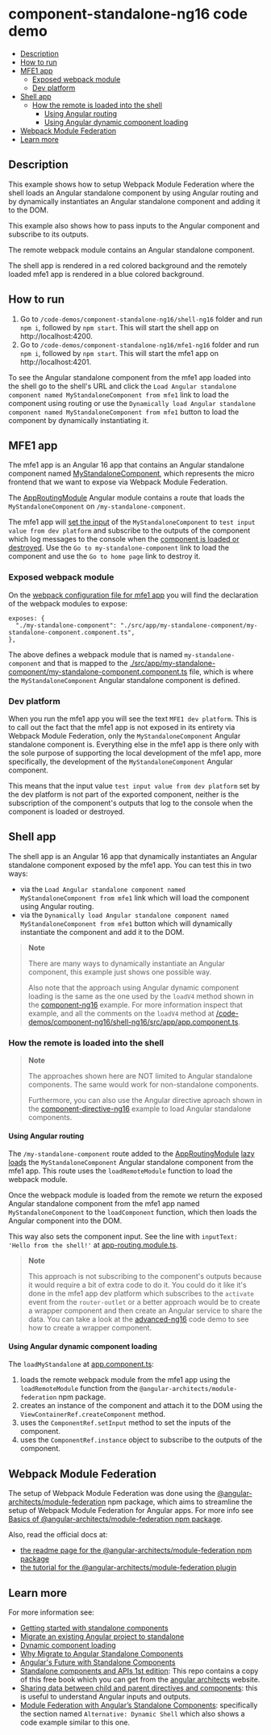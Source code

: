 # component-standalone-ng16 code demo

- [Description](#description)
- [How to run](#how-to-run)
- [MFE1 app](#mfe1-app)
  - [Exposed webpack module](#exposed-webpack-module)
  - [Dev platform](#dev-platform)
- [Shell app](#shell-app)
  - [How the remote is loaded into the shell](#how-the-remote-is-loaded-into-the-shell)
    - [Using Angular routing](#using-angular-routing)
    - [Using Angular dynamic component loading](#using-angular-dynamic-component-loading)
- [Webpack Module Federation](#webpack-module-federation)
- [Learn more](#learn-more)

## Description

This example shows how to setup Webpack Module Federation where the shell loads an Angular standalone component by using Angular routing and by dynamically instantiates an Angular standalone component and adding it to the DOM.

This example also shows how to pass inputs to the Angular component and subscribe to its outputs.

The remote webpack module contains an Angular standalone component.

The shell app is rendered in a red colored background and the remotely loaded mfe1 app is rendered in a blue colored background.

## How to run

1) Go to `/code-demos/component-standalone-ng16/shell-ng16` folder and run `npm i`, followed by `npm start`. This will start the shell app on http://localhost:4200.
2) Go to `/code-demos/component-standalone-ng16/mfe1-ng16` folder and run `npm i`, followed by `npm start`. This will start the mfe1 app on http://localhost:4201.

To see the Angular standalone component from the mfe1 app loaded into the shell go to the shell's URL and click the `Load Angular standalone component named MyStandaloneComponent from mfe1` link to load the component using routing or use the `Dynamically load Angular standalone component named MyStandaloneComponent from mfe1` button to load the component by dynamically instantiating it.

## MFE1 app

The mfe1 app is an Angular 16 app that contains an Angular standalone component named [MyStandaloneComponent](/code-demos/component-standalone-ng16/mfe1-ng16/src/app/my-standalone-component/my-standalone-component.component.ts), which represents the micro frontend that we want to expose via Webpack Module Federation.

The [AppRoutingModule](/code-demos/component-standalone-ng16/mfe1-ng16/src/app/app-routing.module.ts) Angular module contains a route that loads the `MyStandaloneComponent` on `/my-standalone-component`. 

The mfe1 app will [set the input](/code-demos/component-standalone-ng16/mfe1-ng16/src/app/app-routing.module.ts) of the `MyStandaloneComponent` to `test input value from dev platform` and subscribe to the outputs of the component which log messages to the console when the [component is loaded or destroyed](/code-demos/component-standalone-ng16/mfe1-ng16/src/app/app.component.ts). Use the `Go to my-standalone-component` link to load the component and use the `Go to home page` link to destroy it.

### Exposed webpack module

On the [webpack configuration file for mfe1 app](/code-demos/component-standalone-ng16//mfe1-ng16/webpack.config.js) you will find the declaration of the webpack modules to expose:

```
exposes: {
  "./my-standalone-component": "./src/app/my-standalone-component/my-standalone-component.component.ts",
},
```

The above defines a webpack module that is named `my-standalone-component` and that is mapped to the [./src/app/my-standalone-component/my-standalone-component.component.ts](/code-demos/component-standalone-ng16/mfe1-ng16/src/app/my-standalone-component/my-standalone-component.component.ts) file, which is where the `MyStandaloneComponent` Angular standalone component is defined. 

### Dev platform

When you run the mfe1 app you will see the text `MFE1 dev platform`. This is to call out the fact that the mfe1 app is not exposed in its entirety via Webpack Module Federation, only the `MyStandaloneComponent` Angular standalone component is. Everything else in the mfe1 app is there only with the sole purpose of supporting the local development of the mfe1 app, more specifically, the development of the `MyStandaloneComponent` Angular component.

This means that the input value `test input value from dev platform` set by the dev platform is not part of the exported component, neither is the subscription of the component's outputs that log to the console when the component is loaded or destroyed.

## Shell app

The shell app is an Angular 16 app that dynamically instantiates an Angular standalone component exposed by the mfe1 app. You can test this in two ways:

- via the `Load Angular standalone component named MyStandaloneComponent from mfe1` link which will load the component using Angular routing.
- via the `Dynamically load Angular standalone component named MyStandaloneComponent from mfe1` button which will dynamically instantiate the component and add it to the DOM.

> **Note**
>
> There are many ways to dynamically instantiate an Angular component, this example just shows one possible way. 
> 
> Also note that the approach using Angular dynamic component loading is the same as the one used by the `loadV4` method shown in the [component-ng16](../component-ng16/README.md) example. For more information inspect that example, and all the comments on the `loadV4` method at [/code-demos/component-ng16/shell-ng16/src/app/app.component.ts](../component-ng16/shell-ng16/src/app/app.component.ts).
> 

### How the remote is loaded into the shell

> **Note**
>
> The approaches shown here are NOT limited to Angular standalone components. The same would work for non-standalone components.
>
> Furthermore, you can also use the Angular directive aproach shown in the [component-directive-ng16](../component-directive-ng16/README.md) example to load Angular standalone components.
>

#### Using Angular routing

The `/my-standalone-component` route added to the [AppRoutingModule](/code-demos/component-standalone-ng16/shell-ng16/src/app/app-routing.module.ts) [lazy loads](https://angular.io/guide/lazy-loading-ngmodules) the `MyStandaloneComponent` Angular standalone component from the mfe1 app. This route uses the `loadRemoteModule` function to load the webpack module. 

Once the webpack module is loaded from the remote we return the exposed Angular standalone component from the mfe1 app named `MyStandaloneComponent` to the `loadComponent` function, which then loads the Angular component into the DOM.

This way also sets the component input. See the line with `inputText: 'Hello from the shell!'` at [app-routing.module.ts](/code-demos/component-standalone-ng16/mfe1-ng16/src/app/app-routing.module.ts).

> **Note**
>
> This approach is not subscribing to the component's outputs because it would require a bit of extra code to do it. You could do it like it's done in the mfe1 app dev platform which subscribes to the `activate` event from the `router-outlet` or a better approach would be to create a wrapper component and then create an Angular service to share the data. You can take a look at the [advanced-ng16](../advanced-ng16/README.md) code demo to see how to create a wrapper component.
>

#### Using Angular dynamic component loading

The `loadMyStandalone` at [app.component.ts](/code-demos/component-standalone-ng16/shell-ng16/src/app/app.component.ts):

1) loads the remote webpack module from the mfe1 app using the `loadRemoteModule` function from the `@angular-architects/module-federation` npm package. 
2) creates an instance of the component and attach it to the DOM using the `ViewContainerRef.createComponent` method.
3) uses the `ComponentRef.setInput` method to set the inputs of the component.
4) uses the `ComponentRef.instance` object to subscribe to the outputs of the component.

## Webpack Module Federation

The setup of Webpack Module Federation was done using the [@angular-architects/module-federation](https://www.npmjs.com/package/@angular-architects/module-federation) npm package, which aims to streamline the setup of Webpack Module Federation for Angular apps. For more info see [Basics of @angular-architects/module-federation npm package](/docs/basics-angular-architects.md).

Also, read the official docs at:
- [the readme page for the @angular-architects/module-federation npm package](https://www.npmjs.com/package/@angular-architects/module-federation?activeTab=readme)
- [the tutorial for the @angular-architects/module-federation plugin](https://github.com/angular-architects/module-federation-plugin/blob/main/libs/mf/tutorial/tutorial.md)

## Learn more

For more information see:

- [Getting started with standalone components](https://angular.io/guide/standalone-components)
- [Migrate an existing Angular project to standalone](https://angular.io/guide/standalone-migration)
- [Dynamic component loading](https://angular.io/guide/dynamic-component-loader#dynamic-component-loading)
- [Why Migrate to Angular Standalone Components](https://medium.com/angular-gems/angular-standalone-components-590b3076d48a)
- [Angular's Future with Standalone Components](https://www.angulararchitects.io/en/blog/angulars-future-without-ngmodules-lightweight-solutions-on-top-of-standalone-components/)
- [Standalone components and APIs 1st edition](/docs/standalone-components-and-APIs-1st-edition.pdf): This repo contains a copy of this free book which you can get from the [angular architects](https://www.angulararchitects.io/en/ebooks/anguar-standalone-components-and-apis/) website.
- [Sharing data between child and parent directives and components](https://angular.io/guide/inputs-outputs): this is useful to understand Angular inputs and outputs.
- [Module Federation with Angular’s Standalone Components](https://www.angulararchitects.io/blog/module-federation-with-angulars-standalone-components/): specifically the section named `Alternative: Dynamic Shell` which also shows a code example similar to this one.